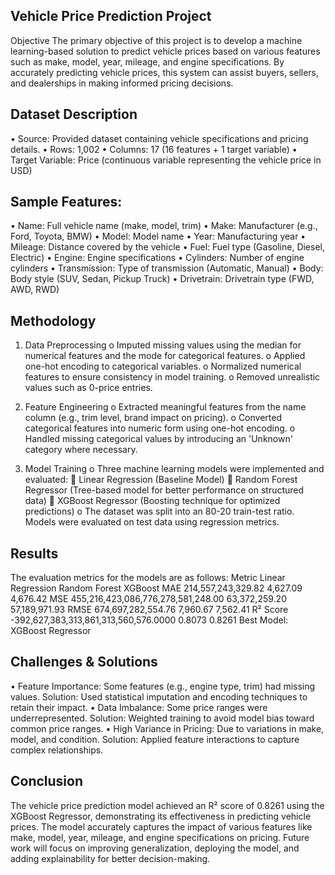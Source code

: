 ## Vehicle Price Prediction Project

Objective The primary objective of this project is to develop a machine learning-based solution to predict vehicle prices based on various features such as make, model, year, mileage, and engine specifications. By accurately predicting vehicle prices, this system can assist buyers, sellers, and dealerships in making informed pricing decisions.

## Dataset Description
•	Source: Provided dataset containing vehicle specifications and pricing details.
•	Rows: 1,002
•	Columns: 17 (16 features + 1 target variable)
•	Target Variable: Price (continuous variable representing the vehicle price in USD)
## Sample Features:
•	Name: Full vehicle name (make, model, trim)
•	Make: Manufacturer (e.g., Ford, Toyota, BMW)
•	Model: Model name
•	Year: Manufacturing year
•	Mileage: Distance covered by the vehicle
•	Fuel: Fuel type (Gasoline, Diesel, Electric)
•	Engine: Engine specifications
•	Cylinders: Number of engine cylinders
•	Transmission: Type of transmission (Automatic, Manual)
•	Body: Body style (SUV, Sedan, Pickup Truck)
•	Drivetrain: Drivetrain type (FWD, AWD, RWD)
## Methodology
1.	Data Preprocessing
o	Imputed missing values using the median for numerical features and the mode for categorical features.
o	Applied one-hot encoding to categorical variables.
o	Normalized numerical features to ensure consistency in model training.
o	Removed unrealistic values such as 0-price entries.

2.	Feature Engineering
o	Extracted meaningful features from the name column (e.g., trim level, brand impact on pricing).
o	Converted categorical features into numeric form using one-hot encoding.
o	Handled missing categorical values by introducing an 'Unknown' category where necessary.

3.	Model Training
o	Three machine learning models were implemented and evaluated: 
	Linear Regression (Baseline Model)
	Random Forest Regressor (Tree-based model for better performance on structured data)
	XGBoost Regressor (Boosting technique for optimized predictions)
o	The dataset was split into an 80-20 train-test ratio. Models were evaluated on test data using regression metrics.

## Results
The evaluation metrics for the models are as follows:
Metric	Linear Regression	Random Forest	XGBoost
MAE	214,557,243,329.82	4,627.09	4,676.42
MSE	455,216,423,086,776,278,581,248.00	63,372,259.20	57,189,971.93
RMSE	674,697,282,554.76	7,960.67	7,562.41
R² Score	-392,627,383,313,861,313,560,576.0000	0.8073	0.8261
Best Model: XGBoost Regressor

## Challenges & Solutions
•	Feature Importance: Some features (e.g., engine type, trim) had missing values. Solution: Used statistical imputation and encoding techniques to retain their impact.
•	Data Imbalance: Some price ranges were underrepresented. Solution: Weighted training to avoid model bias toward common price ranges.
•	High Variance in Pricing: Due to variations in make, model, and condition. Solution: Applied feature interactions to capture complex relationships.

## Conclusion                                                                                                     

The vehicle price prediction model achieved an R² score of 0.8261 using the XGBoost Regressor, demonstrating its effectiveness in predicting vehicle prices. The model accurately captures the impact of various features like make, model, year, mileage, and engine specifications on pricing. Future work will focus on improving generalization, deploying the model, and adding explainability for better decision-making.

